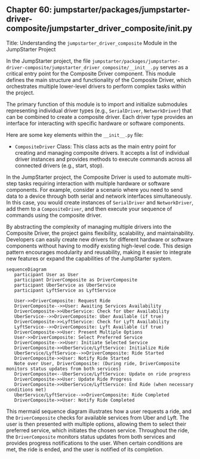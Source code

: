 ## Chapter 60: jumpstarter/packages/jumpstarter-driver-composite/jumpstarter_driver_composite/__init__.py

 Title: Understanding the `jumpstarter_driver_composite` Module in the JumpStarter Project

   In the JumpStarter project, the file `jumpstarter/packages/jumpstarter-driver-composite/jumpstarter_driver_composite/__init__.py` serves as a critical entry point for the Composite Driver component. This module defines the main structure and functionality of the Composite Driver, which orchestrates multiple lower-level drivers to perform complex tasks within the project.

   The primary function of this module is to import and initialize submodules representing individual driver types (e.g., `SerialDriver`, `NetworkDriver`) that can be combined to create a composite driver. Each driver type provides an interface for interacting with specific hardware or software components.

   Here are some key elements within the `__init__.py` file:

   - `CompositeDriver` Class: This class acts as the main entry point for creating and managing composite drivers. It accepts a list of individual driver instances and provides methods to execute commands across all connected drivers (e.g., start, stop).

   In the JumpStarter project, the Composite Driver is used to automate multi-step tasks requiring interaction with multiple hardware or software components. For example, consider a scenario where you need to send data to a device through both serial and network interfaces simultaneously. In this case, you would create instances of `SerialDriver` and `NetworkDriver`, add them to a `CompositeDriver`, and then execute your sequence of commands using the composite driver.

   By abstracting the complexity of managing multiple drivers into the Composite Driver, the project gains flexibility, scalability, and maintainability. Developers can easily create new drivers for different hardware or software components without having to modify existing high-level code. This design pattern encourages modularity and reusability, making it easier to integrate new features or expand the capabilities of the JumpStarter system.

 ```mermaid
sequenceDiagram
    participant User as User
    participant DriverComposite as DriverComposite
    participant UberService as UberService
    participant LyftService as LyftService

    User->>DriverComposite: Request Ride
    DriverComposite-->>User: Awaiting Services Availability
    DriverComposite->>UberService: Check for Uber Availability
    UberService-->>DriverComposite: Uber Available (if true)
    DriverComposite->>LyftService: Check for Lyft Availability
    LyftService-->>DriverComposite: Lyft Available (if true)
    DriverComposite->>User: Present Multiple Options
    User->>DriverComposite: Select Preferred Service
    DriverComposite-->>User: Initiate Selected Service
    DriverComposite->>UberService/LyftService: Initialize Ride
    UberService/LyftService-->>DriverComposite: Ride Started
    DriverComposite->>User: Notify Ride Started
    Note over User, DriverComposite: (During ride, DriverComposite monitors status updates from both services)
    DriverComposite<--UberService/LyftService: Update on ride progress
    DriverComposite->>User: Update Ride Progress
    DriverComposite->>UberService/LyftService: End Ride (when necessary conditions met)
    UberService/LyftService-->>DriverComposite: Ride Completed
    DriverComposite->>User: Notify Ride Completed
```
This mermaid sequence diagram illustrates how a user requests a ride, and the `DriverComposite` checks for available services from Uber and Lyft. The user is then presented with multiple options, allowing them to select their preferred service, which initiates the chosen service. Throughout the ride, the `DriverComposite` monitors status updates from both services and provides progress notifications to the user. When certain conditions are met, the ride is ended, and the user is notified of its completion.